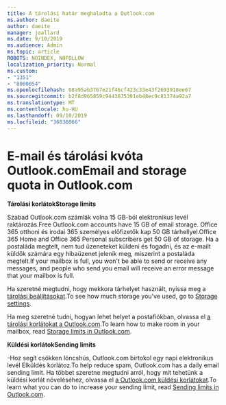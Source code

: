 ```yaml
---
title: A tárolási határ meghaladta a Outlook.com
ms.author: daeite
author: daeite
manager: joallard
ms.date: 9/10/2019
ms.audience: Admin
ms.topic: article
ROBOTS: NOINDEX, NOFOLLOW
localization_priority: Normal
ms.custom:
- "1351"
- "8000054"
ms.openlocfilehash: 08a95ab3767e21f46cf423c33e43f2693918ee67
ms.sourcegitcommit: b2f8d965859c9443675391eb48ec9c81374a92a7
ms.translationtype: MT
ms.contentlocale: hu-HU
ms.lasthandoff: 09/10/2019
ms.locfileid: "36836066"
---
```

# <a name="email-and-storage-quota-in-outlookcom"></a><span data-ttu-id="f5049-102">E-mail és tárolási kvóta Outlook.com</span><span class="sxs-lookup"><span data-stu-id="f5049-102">Email and storage quota in Outlook.com</span></span>

<span data-ttu-id="f5049-103">**Tárolási korlátok**</span><span class="sxs-lookup"><span data-stu-id="f5049-103">**Storage limits**</span></span>

<span data-ttu-id="f5049-104">Szabad Outlook.com számlák volna 15 GB-ból elektronikus levél raktározás.</span><span class="sxs-lookup"><span data-stu-id="f5049-104">Free Outlook.com accounts have 15 GB of email storage.</span></span> <span data-ttu-id="f5049-105">Office 365 otthoni és irodai 365 személyes előfizetők kap 50 GB tárhellyel.</span><span class="sxs-lookup"><span data-stu-id="f5049-105">Office 365 Home and Office 365 Personal subscribers get 50 GB of storage.</span></span> <span data-ttu-id="f5049-106">Ha a postaláda megtelt, nem tud üzeneteket küldeni és fogadni, és az e-mailt küldők számára egy hibaüzenet jelenik meg, miszerint a postaláda megtelt.</span><span class="sxs-lookup"><span data-stu-id="f5049-106">If your mailbox is full, you won't be able to send or receive any messages, and people who send you email will receive an error message that your mailbox is full.</span></span>

<span data-ttu-id="f5049-107">Ha szeretné megtudni, hogy mekkora tárhelyet használt, nyissa meg a [tárolási beállításokat](https://outlook.live.com/mail/options/general/storage).</span><span class="sxs-lookup"><span data-stu-id="f5049-107">To see how much storage you've used, go to [Storage settings](https://outlook.live.com/mail/options/general/storage).</span></span>

<span data-ttu-id="f5049-108">Ha meg szeretné tudni, hogyan lehet helyet a postafiókban, olvassa el [a tárolási korlátokat a Outlook.com](https://support.office.com/article/7ac99134-69e5-4619-ac0b-2d313bba5e9e).</span><span class="sxs-lookup"><span data-stu-id="f5049-108">To learn how to make room in your mailbox, read [Storage limits in Outlook.com](https://support.office.com/article/7ac99134-69e5-4619-ac0b-2d313bba5e9e).</span></span>

<span data-ttu-id="f5049-109">**Küldési korlátok**</span><span class="sxs-lookup"><span data-stu-id="f5049-109">**Sending limits**</span></span>

<span data-ttu-id="f5049-110">-Hoz segít csökken löncshús, Outlook.com birtokol egy napi elektronikus levél Elküldés korlátoz.</span><span class="sxs-lookup"><span data-stu-id="f5049-110">To help reduce spam, Outlook.com has a daily email sending limit.</span></span> <span data-ttu-id="f5049-111">Ha többet szeretne megtudni arról, hogy mit tehetünk a küldési korlát növeléséhez, olvassa el [a Outlook.com küldési korlátokat](https://support.office.com/article/279ee200-594c-40f0-9ec8-bb6af7735c2e).</span><span class="sxs-lookup"><span data-stu-id="f5049-111">To learn what you can do to increase your sending limit, read [Sending limits in Outlook.com](https://support.office.com/article/279ee200-594c-40f0-9ec8-bb6af7735c2e).</span></span>